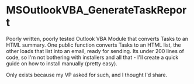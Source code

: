 # MSOutlookVBA_GenerateTaskReport
Poorly written, poorly tested Outlook VBA Module that converts Tasks to an HTML summary.   One public function converts Tasks to an HTML list, the other loads that list into an email, ready for sending.  Its under 200 lines of code, so I'm not bothering with installers and all that - I'll create a quick guide on how to install manually (pretty easy).

Only exists because my VP asked for such, and I thought I'd share.   

